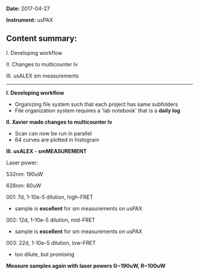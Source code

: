 **Date:** 2017-04-27

**Instrument:** usPAX

**Content summary:**
--------------------------------
I. Developing workflow

II. Changes to multicounter lv

III. usALEX sm measurements


--------------------------------
**I. Developing workflow**

- Organizing file system such that each project has same subfolders
- File organization system requires a 'lab notebook' that is a **daily log**

**II. Xavier made changes to multicounter lv**

- Scan can now be run in parallel
- 64 curves are plotted in histogram

**III. usALEX - smMEASUREMENT**

Laser power:

532nm: 190uW

628nm: 80uW

001: 7d, 1-10e-5 dilution, high-FRET

- sample is **excellent** for sm measurements on usPAX

002: 12d, 1-10e-5 dilution, mid-FRET

- sample is **excellent** for sm measurements on usPAX

003: 22d, 1-10e-5 dilution, low-FRET

- too dilute, but promising

**Measure samples again with laser powers G~190uW, R~100uW**
